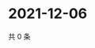 # 2021-12-06

共 0 条

<!-- BEGIN WEIBO -->
<!-- 最后更新时间 Mon Dec 06 2021 11:15:27 GMT+0800 (China Standard Time) -->

<!-- END WEIBO -->

